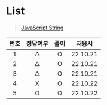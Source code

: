 # List

> [JavaScript String](../../../theory/string.md)

| 번호 | 정답여부 | 풀이 |  재응시  |
| :--: | :------: | :--: | :------: |
|  1   |    △     |  O   | 22.10.21 |
|  2   |    △     |  O   | 22.10.21 |
|  3   |    △     |  O   | 22.10.21 |
|  4   |    X     |  O   | 22.10.22 |
|  5   |    O     |  O   | 22.10.22 |
